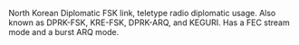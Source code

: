 North Korean Diplomatic FSK link, teletype radio diplomatic usage. Also known as DPRK-FSK, KRE-FSK, DPRK-ARQ, and KEGURI. Has a FEC stream mode and a burst ARQ mode.
